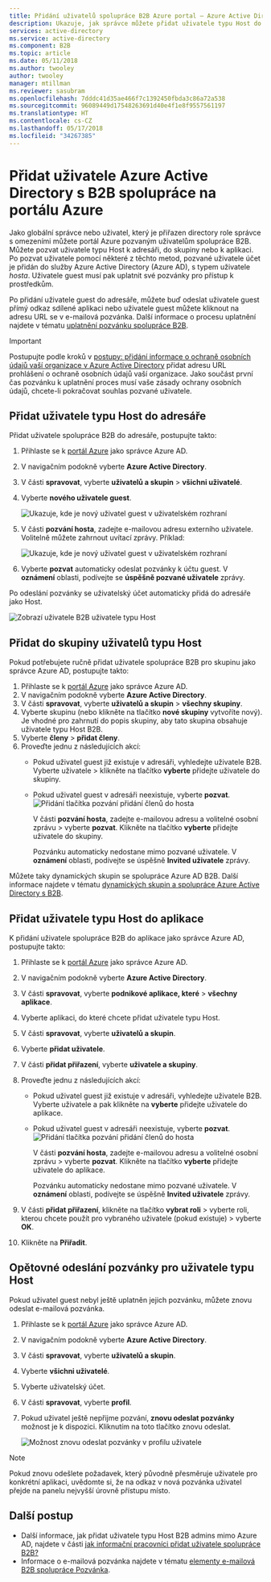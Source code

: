 ```yaml
---
title: Přidání uživatelů spolupráce B2B Azure portal – Azure Active Directory | Microsoft Docs
description: Ukazuje, jak správce můžete přidat uživatele typu Host do svého adresáře z partnerské organizace pomocí spolupráce B2B Azure Active Directory (Azure AD).
services: active-directory
ms.service: active-directory
ms.component: B2B
ms.topic: article
ms.date: 05/11/2018
ms.author: twooley
author: twooley
manager: mtillman
ms.reviewer: sasubram
ms.openlocfilehash: 7dddc41d35ae466f7c1392450fbda3c86a72a538
ms.sourcegitcommit: 96089449d17548263691d40e4f1e8f9557561197
ms.translationtype: HT
ms.contentlocale: cs-CZ
ms.lasthandoff: 05/17/2018
ms.locfileid: "34267385"
---
```

# <a name="add-azure-active-directory-b2b-collaboration-users-in-the-azure-portal"></a>Přidat uživatele Azure Active Directory s B2B spolupráce na portálu Azure

Jako globální správce nebo uživatel, který je přiřazen directory role správce s omezeními můžete portál Azure pozvaným uživatelům spolupráce B2B. Můžete pozvat uživatele typu Host k adresáři, do skupiny nebo k aplikaci. Po pozvat uživatele pomocí některé z těchto metod, pozvané uživatele účet je přidán do služby Azure Active Directory (Azure AD), s typem uživatele *hosta*. Uživatele guest musí pak uplatnit své pozvánky pro přístup k prostředkům.

Po přidání uživatele guest do adresáře, můžete buď odeslat uživatele guest přímý odkaz sdílené aplikaci nebo uživatele guest můžete kliknout na adresu URL se v e-mailová pozvánka. Další informace o procesu uplatnění najdete v tématu [uplatnění pozvánku spolupráce B2B](redemption-experience.md).

> [!IMPORTANT]
> Postupujte podle kroků v [postupy: přidání informace o ochraně osobních údajů vaší organizace v Azure Active Directory](https://aka.ms/adprivacystatement) přidat adresu URL prohlášení o ochraně osobních údajů vaší organizace. Jako součást první čas pozvánku k uplatnění proces musí vaše zásady ochrany osobních údajů, chcete-li pokračovat souhlas pozvané uživatele. 

## <a name="add-guest-users-to-the-directory"></a>Přidat uživatele typu Host do adresáře

Přidat uživatele spolupráce B2B do adresáře, postupujte takto:

1. Přihlaste se k [portál Azure](https://portal.azure.com) jako správce Azure AD.
2. V navigačním podokně vyberte **Azure Active Directory**.
3. V části **spravovat**, vyberte **uživatelů a skupin** > **všichni uživatelé**.
4. Vyberte **nového uživatele guest**.

   ![Ukazuje, kde je nový uživatel guest v uživatelském rozhraní](./media/add-users-administrator/NewGuestUser-Directory.png) 
 
7. V části **pozvání hosta**, zadejte e-mailovou adresu externího uživatele. Volitelně můžete zahrnout uvítací zprávy. Příklad:

   ![Ukazuje, kde je nový uživatel guest v uživatelském rozhraní](./media/add-users-administrator/InviteGuest.png) 

8. Vyberte **pozvat** automaticky odeslat pozvánky k účtu guest. V **oznámení** oblasti, podívejte se **úspěšně pozvané uživatele** zprávy. 
 
Po odeslání pozvánky se uživatelský účet automaticky přidá do adresáře jako Host.


![Zobrazí uživatele B2B uživatele typu Host](./media/add-users-administrator/GuestUserType.png)  

## <a name="add-guest-users-to-a-group"></a>Přidat do skupiny uživatelů typu Host
Pokud potřebujete ručně přidat uživatele spolupráce B2B pro skupinu jako správce Azure AD, postupujte takto:

1. Přihlaste se k [portál Azure](https://portal.azure.com) jako správce Azure AD.
2. V navigačním podokně vyberte **Azure Active Directory**.
3. V části **spravovat**, vyberte **uživatelů a skupin** > **všechny skupiny**.
4. Vyberte skupinu (nebo klikněte na tlačítko **nové skupiny** vytvoříte nový). Je vhodné pro zahrnutí do popis skupiny, aby tato skupina obsahuje uživatele typu Host B2B.
5. Vyberte **členy** > **přidat členy**. 
6. Proveďte jednu z následujících akcí:
   - Pokud uživatel guest již existuje v adresáři, vyhledejte uživatele B2B. Vyberte uživatele > klikněte na tlačítko **vyberte** přidejte uživatele do skupiny.
   - Pokud uživatel guest v adresáři neexistuje, vyberte **pozvat**.
   ![Přidání tlačítka pozvání přidání členů do hosta](./media/add-users-administrator/GroupInvite.png)
   
      V části **pozvání hosta**, zadejte e-mailovou adresu a volitelné osobní zprávu > vyberte **pozvat**. Klikněte na tlačítko **vyberte** přidejte uživatele do skupiny.

      Pozvánku automaticky nedostane mimo pozvané uživatele. V **oznámení** oblasti, podívejte se úspěšně **Invited uživatele** zprávy. 

Můžete taky dynamických skupin se spolupráce Azure AD B2B. Další informace najdete v tématu [dynamických skupin a spolupráce Azure Active Directory s B2B](use-dynamic-groups.md).

## <a name="add-guest-users-to-an-application"></a>Přidat uživatele typu Host do aplikace

K přidání uživatele spolupráce B2B do aplikace jako správce Azure AD, postupujte takto:

1. Přihlaste se k [portál Azure](https://portal.azure.com) jako správce Azure AD.
2. V navigačním podokně vyberte **Azure Active Directory**.
3. V části **spravovat**, vyberte **podnikové aplikace, které** > **všechny aplikace**.
4. Vyberte aplikaci, do které chcete přidat uživatele typu Host.
5. V části **spravovat**, vyberte **uživatelů a skupin**.
6. Vyberte **přidat uživatele**.
7. V části **přidat přiřazení**, vyberte **uživatele a skupiny**.
8. Proveďte jednu z následujících akcí:
   - Pokud uživatel guest již existuje v adresáři, vyhledejte uživatele B2B. Vyberte uživatele a pak klikněte na **vyberte** přidejte uživatele do aplikace.
   - Pokud uživatel guest v adresáři neexistuje, vyberte **pozvat**.
   ![Přidání tlačítka pozvání přidání členů do hosta](./media/add-users-administrator/AppInviteUsers.png)
   
      V části **pozvání hosta**, zadejte e-mailovou adresu a volitelné osobní zprávu > vyberte **pozvat**. Klikněte na tlačítko **vyberte** přidejte uživatele do aplikace.

      Pozvánku automaticky nedostane mimo pozvané uživatele. V **oznámení** oblasti, podívejte se úspěšně **Invited uživatele** zprávy.

9. V části **přidat přiřazení**, klikněte na tlačítko **vybrat roli** > vyberte roli, kterou chcete použít pro vybraného uživatele (pokud existuje) > vyberte **OK**.
10. Klikněte na **Přiřadit**.
 
## <a name="resend-invitations-to-guest-users"></a>Opětovné odeslání pozvánky pro uživatele typu Host

Pokud uživatel guest nebyl ještě uplatněn jejich pozvánku, můžete znovu odeslat e-mailová pozvánka.

1. Přihlaste se k [portál Azure](https://portal.azure.com) jako správce Azure AD.
2. V navigačním podokně vyberte **Azure Active Directory**.
3. V části **spravovat**, vyberte **uživatelů a skupin**.
4. Vyberte **všichni uživatelé**.
5. Vyberte uživatelský účet.
6. V části **spravovat**, vyberte **profil**.
7. Pokud uživatel ještě nepřijme pozvání, **znovu odeslat pozvánky** možnost je k dispozici. Kliknutím na toto tlačítko znovu odeslat.

   ![Možnost znovu odeslat pozvánky v profilu uživatele](./media/add-users-administrator/Resend-Invitation.png)

> [!NOTE]
> Pokud znovu odešlete požadavek, který původně přesměruje uživatele pro konkrétní aplikaci, uvědomte si, že na odkaz v nová pozvánka uživatel přejde na panelu nejvyšší úrovně přístupu místo.

## <a name="next-steps"></a>Další postup

- Další informace, jak přidat uživatele typu Host B2B admins mimo Azure AD, najdete v části [jak informační pracovníci přidat uživatele spolupráce B2B?](add-users-information-worker.md)
- Informace o e-mailová pozvánka najdete v tématu [elementy e-mailová B2B spolupráce Pozvánka](invitation-email-elements.md).


